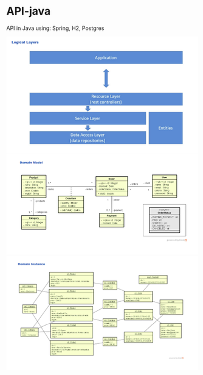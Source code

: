 # API-java

<p>API in Java using: Spring, H2, Postgres</p>

![](./imagens/ss1.png)
![](./imagens/ss2.png)
![](./imagens/ss3.png)

